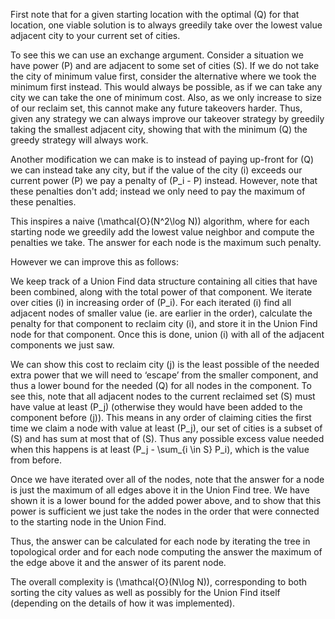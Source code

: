First note that for a given starting location with the optimal \(Q\) for that location, one viable solution is to always greedily take over the lowest value adjacent city to your current set of cities.

To see this we can use an exchange argument. Consider a situation we have power \(P\) and are adjacent to some set of cities \(S\). If we do not take the city of minimum value first, consider the alternative where we took the minimum first instead. This would always be possible, as if we can take any city we can take the one of minimum cost. Also, as we only increase to size of our reclaim set, this cannot make any future takeovers harder. Thus, given any strategy we can always improve our takeover strategy by greedily taking the smallest adjacent city, showing that with the minimum \(Q\) the greedy strategy will always work.

Another modification we can make is to instead of paying up-front for \(Q\) we can instead take any city, but if the value of the city \(i\) exceeds our current power \(P\) we pay a penalty of \(P_i - P\) instead. However, note that these penalties don't add; instead we only need to pay the maximum of these penalties.

This inspires a naive \(\mathcal{O}(N^2\log N)\) algorithm, where for each starting node we greedily add the lowest value neighbor and compute the penalties we take. The answer for each node is the maximum such penalty.

However we can improve this as follows:

We keep track of a Union Find data structure containing all cities that have been combined, along with the total power of that component. We iterate over cities \(i\) in increasing order of \(P_i\). For each iterated \(i\) find all adjacent nodes of smaller value (ie. are earlier in the order), calculate the penalty for that component to reclaim city \(i\), and store it in the Union Find node for that component. Once this is done, union \(i\) with all of the adjacent components we just saw.

We can show this cost to reclaim city \(j\) is the least possible of the needed extra power that we will need to ‘escape’ from the smaller component, and thus a lower bound for the needed \(Q\) for all nodes in the component. To see this, note that all adjacent nodes to the current reclaimed set \(S\) must have value at least \(P_j\) (otherwise they would have been added to the component before \(j\)). This means in any order of claiming cities the first time we claim a node with value at least \(P_j\), our set of cities is a subset of \(S\) and has sum at most that of \(S\). Thus any possible excess value needed when this happens is at least \(P_j - \sum_{i \in S}  P_i\), which is the value from before.

Once we have iterated over all of the nodes, note that the answer for a node is just the maximum of all edges above it in the Union Find tree. We have shown it is a lower bound for the added power above, and to show that this power is sufficient we just take the nodes in the order that were connected to the starting node in the Union Find.

Thus, the answer can be calculated for each node by iterating the tree in topological order and for each node computing the answer the maximum of the edge above it and the answer of its parent node.

The overall complexity is \(\mathcal{O}(N\log N)\), corresponding to both sorting the city values as well as possibly for the Union Find itself (depending on the details of how it was implemented).

